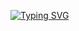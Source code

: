 <a href="https://git.io/typing-svg"><img src="https://readme-typing-svg.demolab.com?font=Fira+Code&weight=600&pause=1000&color=BA55D3&center=%EC%A7%84%EC%8B%A4&vCenter=%EC%A7%84%EC%8B%A4&repeat=%EC%A7%84%EC%8B%A4&random=%EA%B1%B0%EC%A7%93&width=500&lines=2024-02-16+~+2024-08-01+%ED%92%80%EC%8A%A4%ED%83%9D+%EA%B5%AD%EB%B9%84%EA%B5%90%EC%9C%A1%F0%9F%92%BB" alt="Typing SVG" /></a>


